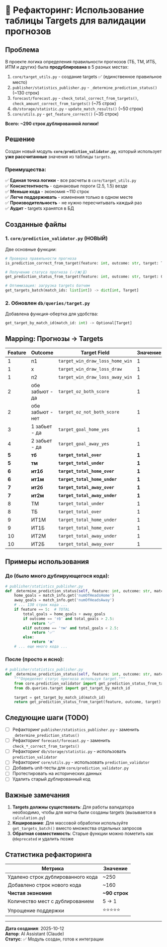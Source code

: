 # 🎯 Рефакторинг: Использование таблицы Targets для валидации прогнозов

## Проблема

В проекте логика определения правильности прогнозов (ТБ, ТМ, ИТБ, ИТМ и других) была **продублирована** в 5 разных местах:

1. `core/target_utils.py` - создание targets ✅ (единственное правильное место)
2. `publisher/statistics_publisher.py` - `_determine_prediction_status()` (~130 строк)
3. `forecast/forecast.py` - `check_total_correct_from_targets()`, `check_amount_correct_from_targets()` (~75 строк)
4. `db/storage/statistic.py` - `update_match_results()` (~50 строк)
5. `core/utils.py` - `get_feature_correct()` (~35 строк)

**Всего: ~290 строк дублированной логики!**

## Решение

Создан новый модуль **`core/prediction_validator.py`**, который использует **уже рассчитанные** значения из таблицы `targets`.

### Преимущества:

✅ **Единая точка логики** - все расчеты в `core/target_utils.py`  
✅ **Консистентность** - одинаковые пороги (2.5, 1.5) везде  
✅ **Меньше кода** - экономия ~110 строк  
✅ **Легче поддерживать** - изменения только в одном месте  
✅ **Производительность** - не нужно пересчитывать каждый раз  
✅ **Аудит** - targets хранятся в БД

## Созданные файлы

### 1. `core/prediction_validator.py` (НОВЫЙ)

Две основные функции:

```python
# Проверка правильности прогноза
is_prediction_correct_from_target(feature: int, outcome: str, target: Target) -> bool

# Получение статуса прогноза (✅/❌/⏳)
get_prediction_status_from_target(feature: int, outcome: str, target: Optional[Target]) -> str

# Оптимизация: загрузка targets батчем
get_targets_batch(match_ids: list[int]) -> dict[int, Target]
```

### 2. Обновлен `db/queries/target.py`

Добавлена функция-обертка для удобства:
```python
get_target_by_match_id(match_id: int) -> Optional[Target]
```

## Mapping: Прогнозы → Targets

| Feature | Outcome | Target Field | Значение |
|---------|---------|--------------|----------|
| 1 | п1 | `target_win_draw_loss_home_win` | 1 |
| 1 | х | `target_win_draw_loss_draw` | 1 |
| 1 | п2 | `target_win_draw_loss_away_win` | 1 |
| 2 | обе забьют - да | `target_oz_both_score` | 1 |
| 2 | обе забьют - нет | `target_oz_not_both_score` | 1 |
| 3 | 1 забьет - да | `target_goal_home_yes` | 1 |
| 4 | 2 забьет - да | `target_goal_away_yes` | 1 |
| **5** | **тб** | **`target_total_over`** | **1** |
| **5** | **тм** | **`target_total_under`** | **1** |
| **6** | **ит1б** | **`target_total_home_over`** | **1** |
| **6** | **ит1м** | **`target_total_home_under`** | **1** |
| **7** | **ит2б** | **`target_total_away_over`** | **1** |
| **7** | **ит2м** | **`target_total_away_under`** | **1** |
| 8 | ТМ | `target_total_under` | 1 |
| 8 | ТБ | `target_total_over` | 1 |
| 9 | ИТ1М | `target_total_home_under` | 1 |
| 9 | ИТ1Б | `target_total_home_over` | 1 |
| 10 | ИТ2М | `target_total_away_under` | 1 |
| 10 | ИТ2Б | `target_total_away_over` | 1 |

## Примеры использования

### До (было много дублирующегося кода):

```python
# publisher/statistics_publisher.py
def _determine_prediction_status(self, feature: int, outcome: str, match_info: dict) -> str:
    home_goals = match_info.get('numOfHeadsHome')
    away_goals = match_info.get('numOfHeadsAway')
    # ... 130 строк кода ...
    if feature == 5:  # TOTAL
        total_goals = home_goals + away_goals
        if outcome == 'тб' and total_goals > 2.5:
            return '✅'
        elif outcome == 'тм' and total_goals < 2.5:
            return '✅'
        else:
            return '❌'
    # ... еще много кода ...
```

### После (просто и ясно):

```python
# publisher/statistics_publisher.py
def _determine_prediction_status(self, feature: int, outcome: str, match_id: int) -> str:
    """Определяет статус прогноза используя target."""
    from core.prediction_validator import get_prediction_status_from_target
    from db.queries.target import get_target_by_match_id
    
    target = get_target_by_match_id(match_id)
    return get_prediction_status_from_target(feature, outcome, target)
```

## Следующие шаги (TODO)

- [ ] Рефакторинг `publisher/statistics_publisher.py` - заменить `_determine_prediction_status()`
- [ ] Рефакторинг `forecast/forecast.py` - заменить `check_*_correct_from_targets()`
- [ ] Рефакторинг `db/storage/statistic.py` - использовать `prediction_validator`
- [ ] Рефакторинг `core/utils.py` - использовать `prediction_validator`
- [ ] Добавить unit-тесты для `core/prediction_validator.py`
- [ ] Протестировать на исторических данных
- [ ] Удалить старый дублированный код

## Важные замечания

1. **Targets должны существовать**: Для работы валидатора необходимо, чтобы для матча были созданы targets (вызывается в `calculation.py`)
2. **Кеширование**: Для массовой обработки используйте `get_targets_batch()` вместо множества отдельных запросов
3. **Обратная совместимость**: Старые функции можно пометить как `@deprecated` и удалить позже

## Статистика рефакторинга

| Метрика | Значение |
|---------|----------|
| Удалено строк дублированного кода | ~250 |
| Добавлено строк нового кода | ~160 |
| **Чистая экономия** | **~90 строк** |
| Количество мест с дублированием | 5 → 1 |
| Упрощение поддержки | ⭐⭐⭐⭐⭐ |

---

**Дата создания**: 2025-10-12  
**Автор**: AI Assistant (Claude)  
**Статус**: ✅ Модуль создан, готов к интеграции
